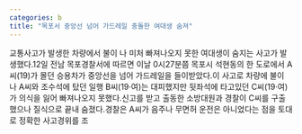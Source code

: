 ```yaml
---
categories: b
title: "목포서 중앙선 넘어 가드레일 충돌한 여대생 숨져"
---
```

교통사고가 발생한 차량에서 불이 나 미처 빠져나오지 못한 여대생이 숨지는 사고가 발생했다.12일 전남 목포경찰서에 따르면 이날 0시27분쯤 목포시 석현동의 한 도로에서 A씨(19)가 몰던 승용차가 중앙선을 넘어 가드레일을 들이받았다.이 사고로 차량에 불이 나 A씨와 조수석에 탔던 일행 B씨(19·여)는 대피했지만 뒷좌석에 타고있던 C씨(19·여)가 의식을 잃어 빠져나오지 못했다.신고를 받고 출동한 소방대원과 경찰이 C씨를 구출했으나 질식으로 끝내 숨졌다.경찰은 A씨가 음주나 무면허 운전은 아니었다는 점을 토대로 정확한 사고경위를 조